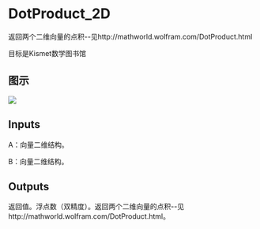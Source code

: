 # DotProduct_2D

返回两个二维向量的点积--见http://mathworld.wolfram.com/DotProduct.html

目标是Kismet数学图书馆

## 图示

![]($-20221218-19582934.png)

## Inputs

A：向量二维结构。

B：向量二维结构。  

## Outputs

返回值。浮点数（双精度）。返回两个二维向量的点积--见http://mathworld.wolfram.com/DotProduct.html。
